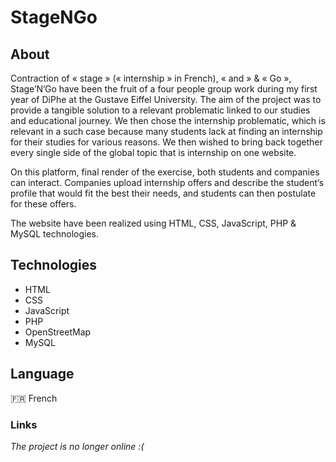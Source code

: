 # StageNGo

## About

Contraction of « stage » (« internship » in French), « and » & « Go », Stage’N’Go have been the fruit of a four people group work during my first year of DiPhe at the Gustave Eiffel University. The aim of the project was to provide a tangible solution to a relevant problematic linked to our studies and educational journey. We then chose the internship problematic, which is relevant in a such case because many students lack at finding an internship for their studies for various reasons. We then wished to bring back together every single side of the global topic that is internship on one website.

On this platform, final render of the exercise, both students and companies can interact. Companies upload internship offers and describe the student’s profile that would fit the best their needs, and students can then postulate for these offers.

The website have been realized using HTML, CSS, JavaScript, PHP & MySQL technologies.

## Technologies

* HTML
* CSS
* JavaScript
* PHP
* OpenStreetMap
* MySQL

## Language
🇫🇷 French

### Links

*The project is no longer online :(*